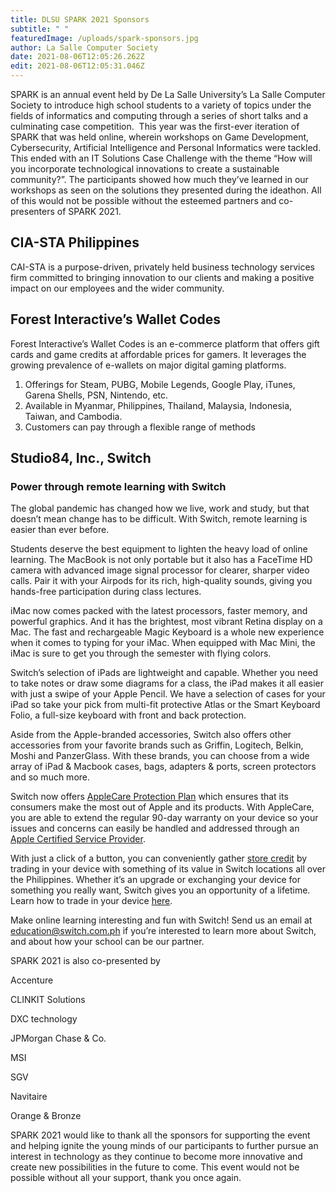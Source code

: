 ```yaml
---
title: DLSU SPARK 2021 Sponsors
subtitle: " "
featuredImage: /uploads/spark-sponsors.jpg
author: La Salle Computer Society
date: 2021-08-06T12:05:26.262Z
edit: 2021-08-06T12:05:31.046Z
---
```

SPARK is an annual event held by De La Salle University’s La Salle Computer Society to introduce high school students to a variety of topics under the fields of informatics and computing through a series of short talks and a culminating case competition.  This year was the first-ever iteration of SPARK that was held online, wherein workshops on Game Development, Cybersecurity, Artificial Intelligence and Personal Informatics were tackled. This ended with an IT Solutions Case Challenge with the theme “How will you incorporate technological innovations to create a sustainable community?”. The participants showed how much they’ve learned in our workshops as seen on the solutions they presented during the ideathon. All of this would not be possible without the esteemed partners and co-presenters of SPARK 2021.

## CIA-STA Philippines

CAI-STA is a purpose-driven, privately held business technology services firm committed to bringing innovation to our clients and making a positive impact on our employees and the wider community.

## Forest Interactive’s Wallet Codes

Forest Interactive’s Wallet Codes is an e-commerce platform that offers gift cards and game credits at affordable prices for gamers. It leverages the growing prevalence of e-wallets on major digital gaming platforms.

1. Offerings for Steam, PUBG, Mobile Legends, Google Play, iTunes, Garena Shells, PSN, Nintendo, etc.
2. Available in Myanmar, Philippines, Thailand, Malaysia, Indonesia, Taiwan, and Cambodia.
3. Customers can pay through a flexible range of methods

## Studio84, Inc., Switch

### Power through remote learning with Switch

The global pandemic has changed how we live, work and study, but that doesn’t mean change has to be difficult. With Switch, remote learning is easier than ever before.

Students deserve the best equipment to lighten the heavy load of online learning. The MacBook is not only portable but it also has a FaceTime HD camera with advanced image signal processor for clearer, sharper video calls. Pair it with your Airpods for its rich, high-quality sounds, giving you hands-free participation during class lectures.

iMac now comes packed with the latest processors, faster memory, and powerful graphics. And it has the brightest, most vibrant Retina display on a Mac. The fast and rechargeable Magic Keyboard is a whole new experience when it comes to typing for your iMac. When equipped with Mac Mini, the iMac is sure to get you through the semester with flying colors.

Switch’s selection of iPads are lightweight and capable. Whether you need to take notes or draw some diagrams for a class, the iPad makes it all easier with just a swipe of your Apple Pencil. We have a selection of cases for your iPad so take your pick from multi-fit protective Atlas or the Smart Keyboard Folio, a full-size keyboard with front and back protection.

Aside from the Apple-branded accessories, Switch also offers other accessories from your favorite brands such as Griffin, Logitech, Belkin, Moshi and PanzerGlass. With these brands, you can choose from a wide array of iPad & Macbook cases, bags, adapters & ports, screen protectors and so much more. 

Switch now offers [AppleCare Protection Plan](https://istore.ph/blogs/newsroom/applecare-products) which ensures that its consumers make the most out of Apple and its products. With AppleCare, you are able to extend the regular 90-day warranty on your device so your issues and concerns can easily be handled and addressed through an [Apple Certified Service Provider](https://istore.ph/blogs/newsroom/why-should-you-choose-an-apple-authorized-service-provider).

With just a click of a button, you can conveniently gather [store credit](https://istore.ph/blogs/newsroom/get-more-value-out-of-your-old-device-when-you-trade-in) by trading in your device with something of its value in Switch locations all over the Philippines. Whether it’s an upgrade or exchanging your device for something you really want, Switch gives you an opportunity of a lifetime. Learn how to trade in your device [here](https://istore.ph/pages/trade-in).

Make online learning interesting and fun with Switch! Send us an email at education@switch.com.ph if you’re interested to learn more about Switch, and about how your school can be our partner.

SPARK 2021 is also co-presented by 

Accenture 

CLINKIT Solutions

DXC technology

JPMorgan Chase & Co.

MSI

SGV 

Navitaire

Orange & Bronze 

SPARK 2021 would like to thank all the sponsors for supporting the event and helping ignite the young minds of our participants to further pursue an interest in technology as they continue to become more innovative and create new possibilities in the future to come. This event would not be possible without all your support, thank you once again.